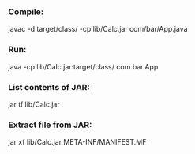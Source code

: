 ### Compile:

javac -d target/class/ -cp lib/Calc.jar com/bar/App.java

### Run:

java -cp lib/Calc.jar:target/class/ com.bar.App

### List contents of JAR:
jar tf lib/Calc.jar

### Extract file from JAR:
jar xf lib/Calc.jar META-INF/MANIFEST.MF


